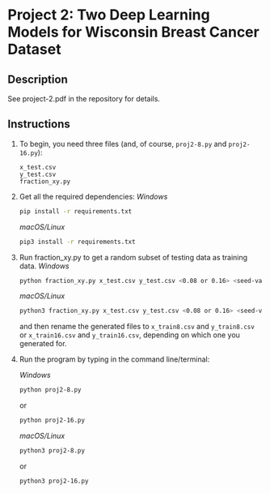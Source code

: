 # Project 2: Two Deep Learning Models for Wisconsin Breast Cancer Dataset

## Description
See project-2.pdf in the repository for details.

## Instructions
1. To begin, you need three files (and, of course, ```proj2-8.py``` and ```proj2-16.py```):
    ```
    x_test.csv
    y_test.csv
    fraction_xy.py
    ```

2. Get all the required dependencies:
    *Windows*
    ```bash
    pip install -r requirements.txt
    ```

    *macOS/Linux*
    ```bash
    pip3 install -r requirements.txt
    ```

3. Run fraction_xy.py to get a random subset of testing data as training data.
    *Windows*
    ```bash
    python fraction_xy.py x_test.csv y_test.csv <0.08 or 0.16> <seed-value>
    ```

    *macOS/Linux*
    ```bash
    python3 fraction_xy.py x_test.csv y_test.csv <0.08 or 0.16> <seed-value>
    ```
    and then rename the generated files to ```x_train8.csv``` and ```y_train8.csv```  or ```x_train16.csv``` and ```y_train16.csv```, depending on which one you generated for.

4. Run the program by typing in the command line/terminal:

    *Windows*
    ```bash
    python proj2-8.py
    ```
    or
    ```bash
    python proj2-16.py
    ```

    *macOS/Linux*
    ```bash
    python3 proj2-8.py
    ```
    or
    ```bash
    python3 proj2-16.py
    ```